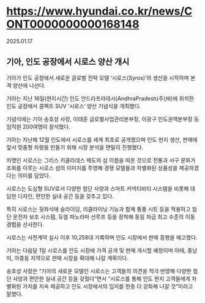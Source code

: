 # https://www.hyundai.co.kr/news/CONT0000000000168148

2025.01.17

## 기아, 인도 공장에서 시로스 양산 개시

기아가 인도 공장에서 새로운 글로벌 전략 모델 ‘시로스(Syros)’의 생산을 시작하며 본격 양산에 나선다.

기아는 지난 16일(현지시간) 인도 안드라프라데시(AndhraPradesh)주(州)에 위치한 인도 공장에서 콤팩트 SUV ‘시로스’ 양산 기념식을 개최했다.

기념식에는 기아 송호성 사장, 이태훈 글로벌사업관리본부장, 이광구 인도권역본부장 등 임직원 200여명이 참석했다.

기아는 지난해 12월 인도에서 시로스를 세계 최초로 공개했으며 인도 현지 생산, 판매에 앞서 맞춤형 차량을 만들기 위해 시장 분석을 면밀히 진행했다.

차명인 시로스는 그리스 키클라데스 제도의 섬 이름을 따온 것으로 전통과 서구 문화가 조화를 이루는 시로스 섬의 이미지를 투영해 경쟁 모델들과 차별화된 상품성을 제공하겠다는 의미를 담았다.

시로스는 도심형 SUV로서 다양한 첨단 사양과 스마트 커넥티비티 시스템을 비롯해 대담한 디자인, 편안한 실내 공간 등을 갖추고 있다.

특히 시로스는 뒷좌석에 슬라이딩, 리클라이닝 기능과 함께 통풍 시트 등을 적용하고 첨단 운전자 보조 시스템, 듀얼 파노라마 선루프 등을 장착해 동일 차급 최고 수준의 이동 경험을 선사한다.

시로스는 사전계약 실시 이후 10,258대 기록하며 인도 시장에서 판매 흥행을 예고했다.

기아는 다음달 1일 시로스를 인도 시장에 가격 공개 및 판매 개시할 예정이며 아태, 중남미, 아중동 지역으로 판매 시장을 확대해 나갈 계획이다.

송호성 사장은 “기아의 새로운 모델인 시로스는 고객들의 의견을 적극 반영해 다양한 첨단 사양과 편안한 실내 공간 등을 갖췄다”면서 “시로스를 통해 인도 현지 고객들에게 차별화된 가치를 지속 제공하고 인도 시장에서의 입지를 한층 더 강화해 나갈 것”이라고 말했다.
